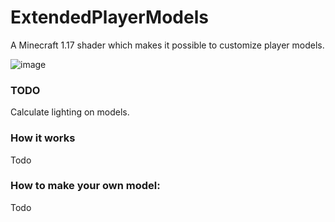 # ExtendedPlayerModels
A Minecraft 1.17 shader which makes it possible to customize player models.

![image](https://user-images.githubusercontent.com/70565775/131818946-c0fb4b90-db8b-40f8-9075-9a6928927a24.png)


### TODO
Calculate lighting on models.

### How it works
Todo

### How to make your own model:
Todo
